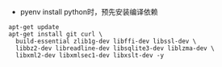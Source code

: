 * pyenv install python时，预先安装编译依赖
```shell
apt-get update
apt-get install git curl \
  build-essential zlib1g-dev libffi-dev libssl-dev \
  libbz2-dev libreadline-dev libsqlite3-dev liblzma-dev \
  libxml2-dev libxmlsec1-dev libxslt-dev -y

```
